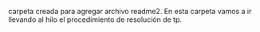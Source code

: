 carpeta creada para agregar archivo readme2.
En esta carpeta vamos a ir llevando al hilo el procedimiento de resolución de tp.
